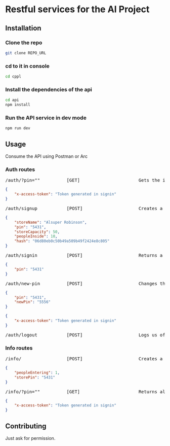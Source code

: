 # Restful services for the AI Project

## Installation

### Clone the repo

```bash
git clone REPO_URL
```

### cd to it in console

```bash
cd cppl
```

### Install the dependencies of the api

```bash
cd api
npm install
```

### Run the API service in dev mode

```bash
npm run dev
```

## Usage

Consume the API using Postman or Arc

### Auth routes
<pre>
/auth/?pin=""          [GET]                      Gets the info of a store  
</pre>
```json
{
    "x-access-token": "Token generated in signin"
}
```
<pre>
/auth/signup           [POST]                     Creates a new store in db  
</pre>
```json
{
    "storeName": "Alsuper Robinson",
    "pin": "5431",
    "storeCapacity": 50,
    "peopleInside": 10,
    "hash": "06d80eb0c50b49a509b49f2424e8c805"
}
```
<pre>
/auth/signin           [POST]                     Returns a JWT if valid pin is sent 
</pre>
```json
{
    "pin": "5431"
}
```
<pre>
/auth/new-pin          [POST]                     Changes the pin of a store 
</pre>
```json
{
    "pin": "5431",
    "newPin": "5556"
}
```
```json
{
    "x-access-token": "Token generated in signin"
}
```
<pre>
/auth/logout           [POST]                     Logs us off 
</pre>

### Info routes
<pre>
/info/                 [POST]                     Creates a new info log in the server
</pre>
```json
{
    "peopleEntering": 1,
    "storePin": "5431"
}
```
<pre>
/info/?pin=""          [GET]                      Returns all the logs of a store 
</pre>
```json
{
    "x-access-token": "Token generated in signin"
}
```
## Contributing
Just ask for permission.
